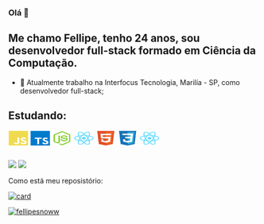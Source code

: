 ### Olá 👋

## Me chamo Fellipe, tenho 24 anos, sou desenvolvedor full-stack formado em Ciência da Computação.

- 🔭 Atualmente trabalho na Interfocus Tecnologia, Marilía - SP, como desenvolvedor full-stack;

## Estudando:
  
  <div>
    <img align="center" alt="fe-Js" height="30" width="40" src="https://raw.githubusercontent.com/devicons/devicon/master/icons/javascript/javascript-plain.svg">
    <img align="center" alt="fe-Ts" height="30" width="40" src="https://raw.githubusercontent.com/devicons/devicon/master/icons/typescript/typescript-plain.svg">
    <img align="center" alt="fe-Node" height="30" width="40" src="https://raw.githubusercontent.com/devicons/devicon/00f02ef57fb7601fd1ddcc2fe6fe670fef3ae3e4/icons/nodejs/nodejs-original.svg">
    <img align="center" alt="fe-React" height="30" width="40" src="https://raw.githubusercontent.com/devicons/devicon/master/icons/react/react-original.svg">
    <img align="center" alt="fe-HTML" height="30" width="40" src="https://raw.githubusercontent.com/devicons/devicon/master/icons/html5/html5-original.svg">
    <img align="center" alt="fe-CSS" height="30" width="40" src="https://raw.githubusercontent.com/devicons/devicon/master/icons/css3/css3-original.svg">
    <img align="center" alt="fe-React" height="30" width="40" src="https://raw.githubusercontent.com/devicons/devicon/master/icons/react/react-original.svg">

  ##

<p align="left">
  <a href="fellipe_emanoel@hotmail.com" alt="Gmail">
  <img src="https://img.shields.io/badge/-Gmail-FF0000?style=flat-square&labelColor=FF0000&logo=gmail&logoColor=white&link=fellipe_emanoel@hotmail.com" /></a>

  <a href="https://www.linkedin.com/in/fellipe-neves-b768b31a2/" alt="Linkedin">
  <img src="https://img.shields.io/badge/-Linkedin-0e76a8?style=flat-square&logo=Linkedin&logoColor=white&link=https://www.linkedin.com/in/fellipe-neves-b768b31a2/" /></a>
</p>  

Como está meu reposistório:

[![card](https://github-readme-stats.vercel.app/api?username=fellipesnoww&theme=tokyonight)](https://github.com/fellipesnoww/)

[![fellipesnoww](https://github-readme-stats.vercel.app/api/top-langs/?username=fellipesnoww&hide=html&layout=compact&theme=tokyonight)](https://github.com/fellipesnoww/)


 
